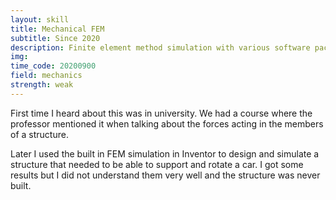 ```yaml
---
layout: skill
title: Mechanical FEM
subtitle: Since 2020
description: Finite element method simulation with various software packages like the integrated ones in SolidWorks
img: 
time_code: 20200900
field: mechanics
strength: weak
---
```


First time I heard about this was in university. We had a course where the professor mentioned it when talking about the forces acting in the members of a structure.

Later I used the built in FEM simulation in Inventor to design and simulate a structure that needed to be able to support and rotate a car. I got some results but I did not understand them very well and the structure was never built.